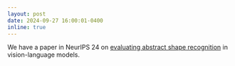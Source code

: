 ```yaml
---
layout: post
date: 2024-09-27 16:00:01-0400
inline: true
---
```


We have a paper in NeurIPS 24 on [evaluating abstract shape recognition](https://proceedings.neurips.cc/paper_files/paper/2024/hash/a13ff984831deea39e6132bafdfdd6d5-Abstract-Datasets_and_Benchmarks_Track.html) in vision-language models.
